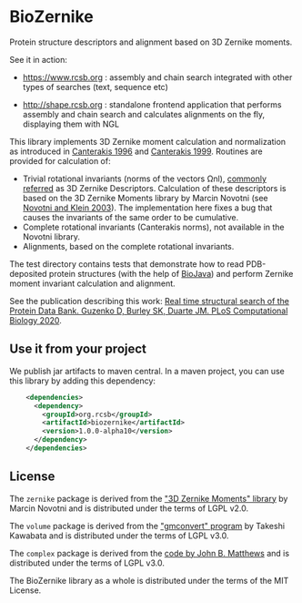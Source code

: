 # BioZernike
Protein structure descriptors and alignment based on 3D Zernike moments.

See it in action:





- https://www.rcsb.org : assembly and chain search integrated with other types of searches (text, sequence etc)

- http://shape.rcsb.org : standalone frontend application that performs assembly and chain search and calculates alignments
 on the fly, displaying them with NGL  


This library implements 3D Zernike moment calculation and normalization as introduced
in [Canterakis 1996](https://link.springer.com/chapter/10.1007/978-3-642-80294-2_36) and
 [Canterakis 1999](https://lmb.informatik.uni-freiburg.de/people/canterakis/publications/cant_scia99.pdf).
Routines are provided for calculation of:
* Trivial rotational invariants (norms of the vectors Ωnl), 
[commonly referred](http://www.eurekaselect.com/88710/article) as 3D Zernike Descriptors. 
Calculation of these descriptors is based on the 3D Zernike Moments library by Marcin Novotni (see [Novotni and Klein 2003](https://cg.cs.uni-bonn.de/aigaion2root/attachments/novotni-2003-3d.pdf)).
The implementation here fixes a bug that causes the invariants of the same order to be cumulative.
* Complete rotational invariants (Canterakis norms), not available in the Novotni library.
* Alignments, based on the complete rotational invariants. 

The test directory contains tests that demonstrate how to read PDB-deposited protein structures (with the help of [BioJava](https://github.com/biojava/biojava))
and perform Zernike moment invariant calculation and alignment.

See the publication describing this work: [Real time structural search of the Protein Data Bank. Guzenko D, Burley SK, Duarte JM. PLoS Computational Biology 2020](https://journals.plos.org/ploscompbiol/article?id=10.1371/journal.pcbi.1007970).

## Use it from your project
We publish jar artifacts to maven central. In a maven project, you can use this library by adding this dependency:
```xml
    <dependencies>
      <dependency>
        <groupId>org.rcsb</groupId>
        <artifactId>biozernike</artifactId>
        <version>1.0.0-alpha10</version>
      </dependency>
    </dependencies>
```

## License
The `zernike` package is derived from the ["3D Zernike Moments" library](http://www.cg.cs.uni-bonn.de/project-pages/3dsearch/) by Marcin
Novotni  and is distributed under the terms of LGPL v2.0.

The `volume` package is derived from the ["gmconvert" program](https://pdbj.org/gmfit/) by Takeshi Kawabata
 and is distributed under the terms of LGPL v3.0.

The `complex` package is derived from the [code by John B. Matthews](https://sites.google.com/site/drjohnbmatthews/polyroots) and is distributed 
under the terms of LGPL v3.0.

The BioZernike library as a whole is distributed under the terms of the MIT License.
